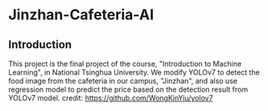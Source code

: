 # Jinzhan-Cafeteria-AI
## Introduction
This project is the final project of the course, "Introduction to Machine Learning", in National Tsinghua University.
We modify YOLOv7 to detect the food image from the cafeteria in our campus, "Jinzhan", and also use regression model to predict the price based on the detection result from YOLOv7 model. 
credit: https://github.com/WongKinYiu/yolov7


